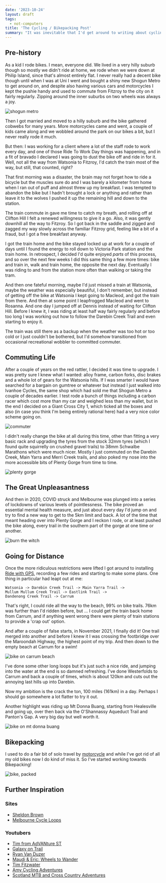 ```yaml
---
date: '2023-10-24'
layout: draft
tags:
  - not-computers
title: 'The Cycling / Bikepacking Post'
summary: "It was inevitable that I'd get around to writing about cycling / bikepacking eventually ..."
---
```


## Pre-history

As a kid I rode bikes.  I mean, everyone did.  We lived in a very hilly suburb though so mostly
we didn't ride at home, we rode when we were down at Philip Island, since that's almost entirely
flat.  I never really had a decent bike though until when I was at Uni I went and bought a shiny
new Shogun Metro to get around on, and despite also having various cars and motorcycles I kept
the pushie handy and used to commute from Fitzroy to the city on it fairly regularly.  Zipping
around the inner suburbs on two wheels was always a joy.

![shogun metro](img/20201004_175948.jpg)

Then I got married and moved to a hilly suburb and the bike gathered cobwebs for many years.
More motorcycles came and went, a couple of kids came along and we wobbled around the park on
our bikes a bit, but I never really rode it much.

But then: I was working for a client where a lot of the staff rode to work every day, and one
of those Ride To Work Day things was happening, and in a fit of bravado I declared I was going
to dust the bike off and ride in for it.  Well, not all the way from Watsonia to Fitzroy, I'd
catch the train most of the way, but still, that counted, right?

That first morning was a disaster, the brain may not forget how to ride a bicycle but the 
muscles sure do and I was barely a kilometer from home when I ran out of puff and almost threw
up my breakfast. I was tempted to abandon the bike but I hadn't brought a lock or anything
and rather than leave it to the wolves I pushed it up the remaining hill and down to the station.

The train commute in gave me time to catch my breath, and rolling off at Clifton Hill I felt a
renewed willingness to give it a go.  Also, it was gently downhill all the way to Fitzroy.
So I got back in the saddle and zigged and zagged my way slowly across the familiar Fitzroy grid,
feeling like a bit of a fraud, but I got a free breakfast anyway.

I got the train home and the bike stayed locked up at work for a couple of days until I found
the energy to roll down to Victoria Park station and the train home.  In retrospect, I decided I'd
quite enjoyed *parts* of this process, and so over the next few weeks I did this same thing a
few more times: bike and train in, walk and train home, the opposite the next day.  Eventually I
was riding to and from the station more often than walking or taking the tram.

And then one fateful morning, maybe I'd just missed a train at Watsonia, maybe the weather was
especially beautiful, I don't remember, but instead of getting off the bike at Watsonia I kept 
going to Macleod, and got the train from there.  And then at some point I leapfrogged 
Macleod and went to Rosanna.  And one day I jumped off at Dennis instead of waiting for Clifton
Hill.  Before I knew it, I was riding at least half way fairly regularly and before too
long I was working out how to follow the Darebin Creek Trail and even starting to enjoy it.

The train was still there as a backup when the weather was too hot or too cold or I just 
couldn't be bothered, but I'd somehow transitioned from occasional recreational wobbler to 
committed commuter.

## Commuting Life

After a couple of years on the red rattler, I decided it was time to upgrade.  I was pretty 
sure I knew what I wanted: alloy frame, carbon forks, disc brakes and a whole lot of gears 
for the Watsonia hills.  If I was smarter I would have searched for a bargain on gumtree or
whatever but instead I just walked into Ivanhoe Cycles, the same shop which had sold me that
Shogun Metro a couple of decades earlier.  I test rode a bunch of things including a carbon
racer which cost more than my car and weighed less than my wallet, but in the end I decided
on a Giant Cross City 1, which ticked all the boxes and also (in case you think I'm being
entirely rational here) had a very nice color scheme going on.

![commuter](img/20191018_215627.jpg)

I didn't really change the bike at all during this time, other than fitting a very
basic rack and upgrading the tyres from the stock 32mm tyres (which I found quite
squirrelly on crushed gravel trails) to 38mm Schwalbe Marathons
which were much nicer.  Mostly I just commuted on the Darebin Creek, Main Yarra and
Merri Creek trails, and also poked my nose into the more accessible bits of
Plenty Gorge from time to time.

![plenty gorge](img/20191026_104118.jpg)

## The Great Unpleasantness

And then in 2020, COVID struck and Melbourne was plunged into a series of lockdowns
of various levels of pointlessness.  The bike proved an essential mental health
measure, and just about every day I'd jump on and try to find a new way to get to
the 5km limit and back.  A lot of the time that meant heading over into 
Plenty Gorge and I reckon I rode, or at least pushed the bike along, every trail 
in the southern part of the gorge at one time or another.

![burn the witch](img/20210120_112148.jpg)

## Going for Distance

Once the more ridiculous restrictions were lifted I got around to installing
[Ride with GPS](https://ridewithgps.com/), recording a few rides and starting
to make some plans.  One thing in particular had leapt out at me: 

    Watsonia -> Darebin Creek Trail -> Main Yarra Trail ->
    Mullum Mullum Creek Trail -> Eastlink Trail ->
    Dandenong Creek Trail -> Carrum

That's right, I could ride all the way to the beach, 99% on bike trails.
76km was further than I'd ridden before, but ... I could get the train back
home from Carrum, and if anything went wrong there were plenty of train
stations to provide a 'crap out' option.

And after a couple of false starts, in November 2021, I finally did it!
One trail merged into another and before I knew it I was crossing the 
footbridge over the Maroondah Highway, the highest point of my trip.
And then down to the empty beach at Carrum for a swim!  

![bike on carrum beach](img/IMG_20211123_154135315.jpg)

I've done some other long loops but it's just such a nice ride, and
jumping into the water at the end is so damned refreshing.  I've
done Westerfolds to Carrum and back a couple of times, which is about 
120km and cuts out the annoying last hills up into Darebin.

Now my ambition is the crack the ton, 100 miles (161km) in a day.
Perhaps I should go somewhere a lot flatter to try it out.

Another highlight was riding up Mt Donna Buang, starting from
Healesville and going up, over then back via the O'Shannassy 
Aqueduct Trail and Panton's Gap.  A very big day but well worth it.

![bike on mt donna buang](img/IMG_20230424_140849000_HDR.jpg)

## Bikepacking

I used to do a fair bit of solo travel by [motorcycle](https://moto.zoic.org/)
and while I've got rid of all my old bikes now I do kind of miss it.
So I've started working towards Bikepacking!

![bike, packed](img/IMG_20231021_132051991.jpg)

## Further Inspiration

### Sites

* [Sheldon Brown](https://www.sheldonbrown.com/)
* [Melbourne Cycle Loops](https://www.melbournecycleloops.com/)

### Youtubers

* [Tim from AdVANture ST](https://www.youtube.com/@advanturest)
* [Galaxy on Trail](https://www.youtube.com/@galaxyontrail)
* [Ryan Van Duzer](https://www.youtube.com/@duzer)
* [Maudi & Eric: Wheels to Wander](https://www.youtube.com/@WheelstoWander)
* [Tim Fitzwater](https://www.youtube.com/@TimFitzwater)
* [Amy Cycling Adventures](https://www.youtube.com/@amy.cycling.adventures)
* [Scotland MTB and Cross Country Adventures](https://www.youtube.com/@scotlandmtbandcrosscountry8367)
